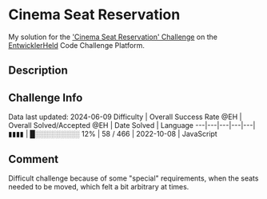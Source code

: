 # Cinema Seat Reservation

My solution for the ['Cinema Seat Reservation' Challenge](https://platform.entwicklerheld.de/challenge/cinema-seat-reservation?technology=JavaScript) on the [EntwicklerHeld](https://platform.entwicklerheld.de/) Code Challenge Platform.

## Description


## Challenge Info
Data last updated: 2024-06-09
Difficulty | Overall Success Rate @EH | Overall Solved/Accepted @EH | Date Solved | Language
---|---|---|---|---|
▮▮▮▮ | █░░░░░░░░░ 12% | 58 / 466 | 2022-10-08 | JavaScript

## Comment
Difficult challenge because of some "special" requirements, when the seats needed to be moved, which felt a bit arbitrary at times.